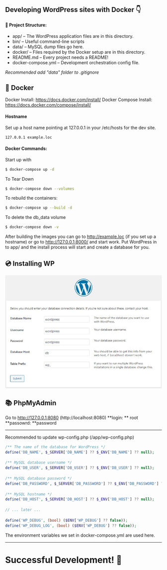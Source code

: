 ## Developing WordPress sites with Docker :point_down:

#### :file_folder: Project Structure:
- app/ – The WordPress application files are in this directory.
- bin/ – Useful command-line scripts
- data/ – MySQL dump files go here.
- docker/ – Files required by the Docker setup are in this directory.
- README.md – Every project needs a README!
- docker-compose.yml – Development orchestration config file.

*Recommended add "data" folder to .gitignore*

## :floppy_disk: Docker
Docker Install: https://docs.docker.com/install/
Docker Compose Install: https://docs.docker.com/compose/install/

#### Hostname
Set up a host name pointing at 127.0.0.1 in your /etc/hosts for the dev site.
```bash
127.0.0.1 example.loc
```

####  Docker Commands:
Start up with
```bash
$ docker-compose up -d
```

To Tear Down
```bash
$ docker-compose down --volumes
```

To rebuild the containers:
```bash
$ docker-compose up --build -d
```

To delete the db_data volume
```bash
$ docker-compose down -v
```

After building the images you can go to http://example.loc (if you set up a hostname) or go to http://127.0.0.1:8000/ and start work. Put WordPress in to app/ and the install process will start and create a database for you.

## :cd: Installing WP
![DB config](https://raw.githubusercontent.com/welch08/wp_docker/master/db_settings.jpg "DB config")

## :books: PhpMyAdmin
Go to http://127.0.0.1:8080 (http://localhost:8080)
**login: ** root
**passowrd: **password

------------
Recommended to update wp-config.php (/app/wp-config.php)
```php
/** The name of the database for WordPress */
define('DB_NAME', $_SERVER['DB_NAME'] ?? $_ENV['DB_NAME'] ?? null);

/** MySQL database username */
define('DB_USER', $_SERVER['DB_USER'] ?? $_ENV['DB_USER'] ?? null);

/** MySQL database password */
define('DB_PASSWORD', $_SERVER['DB_PASSWORD'] ?? $_ENV['DB_PASSWORD'] ?? null);

/** MySQL hostname */
define('DB_HOST', $_SERVER['DB_HOST'] ?? $_ENV['DB_HOST'] ?? null);

// ... later ...

define('WP_DEBUG', (bool) ($ENV['WP_DEBUG'] ?? false));
define('WP_DEBUG_LOG', (bool) ($ENV['WP_DEBUG'] ?? false));
```
The environment variables we set in docker-compose.yml are used here.

------------
# Successful Development! :muscle:
